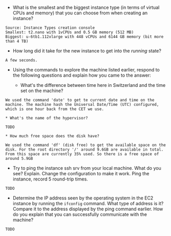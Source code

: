* What is the smallest and the biggest instance type (in terms of
  virtual CPUs and memory) that you can choose from when creating an
  instance?

```
Source: Instance Types creation console
Smallest: t2.nano with 1vCPUs and 0.5 GB memory (512 MB) 
Biggest: u-6tb1.112xlarge with 448 vCPUs and 6144 GB memory (bit more than 4 TB)
```

* How long did it take for the new instance to get into the _running_
  state?

```
A few seconds.
```

* Using the commands to explore the machine listed earlier, respond to
  the following questions and explain how you came to the answer:

    * What's the difference between time here in Switzerland and the time set on
      the machine?
```
We used the command 'date' to get te current date and time on the machine. The machine hash the Universal Date/Time (UTC) configured, which is one hour back from the CET we use.
```

    * What's the name of the hypervisor?
```
TODO
```

    * How much free space does the disk have?
```
We used the command 'df' (disk free) to get the available space on the disk. For the root directory '/' around 9.6GB are available in total. From this space are currently 35% used. So there is a free space of around 5.9GB
```


* Try to ping the instance ssh srv from your local machine. What do you see?
  Explain. Change the configuration to make it work. Ping the
  instance, record 5 round-trip times.

```
TODO
```

* Determine the IP address seen by the operating system in the EC2
  instance by running the `ifconfig` command. What type of address
  is it? Compare it to the address displayed by the ping command
  earlier. How do you explain that you can successfully communicate
  with the machine?

```
TODO
```
